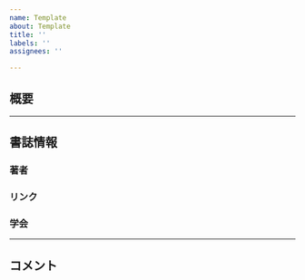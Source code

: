 ```yaml
---
name: Template
about: Template
title: ''
labels: ''
assignees: ''

---
```


## 概要

---
## 書誌情報
### 著者
### リンク
### 学会
---

## コメント
